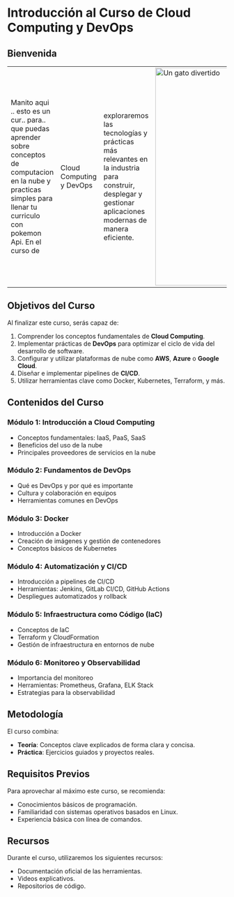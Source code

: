 # Introducción al Curso de Cloud Computing y DevOps

## Bienvenida



|  |  |  |  |
|--------------|--------------|--------------|--------------|
| Manito aqui .. esto es un cur.. para.. que puedas aprender sobre conceptos de computacion en la nube y practicas simples para llenar tu curriculo con pokemon Api. En el curso de  | Cloud Computing y DevOps  | exploraremos las tecnologías y prácticas más relevantes en la industria para construir, desplegar y gestionar aplicaciones modernas de manera eficiente.  |     <img src="https://media.tenor.com/7lhi9QM40DwAAAAM/dog-surprised.gif" alt="Un gato divertido" width="500"> |










## Objetivos del Curso
Al finalizar este curso, serás capaz de:

1. Comprender los conceptos fundamentales de **Cloud Computing**.
2. Implementar prácticas de **DevOps** para optimizar el ciclo de vida del desarrollo de software.
3. Configurar y utilizar plataformas de nube como **AWS**, **Azure** o **Google Cloud**.
4. Diseñar e implementar pipelines de **CI/CD**.
5. Utilizar herramientas clave como Docker, Kubernetes, Terraform, y más.

## Contenidos del Curso

### Módulo 1: Introducción a Cloud Computing
- Conceptos fundamentales: IaaS, PaaS, SaaS
- Beneficios del uso de la nube
- Principales proveedores de servicios en la nube

### Módulo 2: Fundamentos de DevOps
- Qué es DevOps y por qué es importante
- Cultura y colaboración en equipos
- Herramientas comunes en DevOps

### Módulo 3: Docker 
- Introducción a Docker
- Creación de imágenes y gestión de contenedores
- Conceptos básicos de Kubernetes

### Módulo 4: Automatización y CI/CD
- Introducción a pipelines de CI/CD
- Herramientas: Jenkins, GitLab CI/CD, GitHub Actions
- Despliegues automatizados y rollback

### Módulo 5: Infraestructura como Código (IaC)
- Conceptos de IaC
- Terraform y CloudFormation
- Gestión de infraestructura en entornos de nube

### Módulo 6: Monitoreo y Observabilidad
- Importancia del monitoreo
- Herramientas: Prometheus, Grafana, ELK Stack
- Estrategias para la observabilidad

## Metodología
El curso combina:
- **Teoría**: Conceptos clave explicados de forma clara y concisa.
- **Práctica**: Ejercicios guiados y proyectos reales.

## Requisitos Previos
Para aprovechar al máximo este curso, se recomienda:
- Conocimientos básicos de programación.
- Familiaridad con sistemas operativos basados en Linux.
- Experiencia básica con línea de comandos.

## Recursos
Durante el curso, utilizaremos los siguientes recursos:
- Documentación oficial de las herramientas.
- Videos explicativos.
- Repositorios de código.


